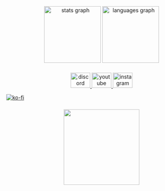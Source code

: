 <div align="center">
  <img src="https://github-readme-stats.vercel.app/api?username=pirkisek&hide_title=false&hide_rank=false&show_icons=true&include_all_commits=true&count_private=true&disable_animations=false&theme=dracula&locale=en&hide_border=false&order=1" height="150" alt="stats graph"  />
  <img src="https://github-readme-stats.vercel.app/api/top-langs?username=pirkisek&locale=en&hide_title=false&layout=compact&card_width=320&langs_count=5&theme=dracula&hide_border=false&order=2" height="150" alt="languages graph"  />
</div>

###

<div align="center">
  <a href="https://discord.gg/Z52kNKsy5j" target="_blank">
    <img src="https://raw.githubusercontent.com/maurodesouza/profile-readme-generator/master/src/assets/icons/social/discord/default.svg" width="52" height="40" alt="discord logo"  />
  </a>
  <a href="https://www.youtube.com/@dy1ng_5lut" target="_blank">
    <img src="https://raw.githubusercontent.com/maurodesouza/profile-readme-generator/master/src/assets/icons/social/youtube/default.svg" width="52" height="40" alt="youtube logo"  />
  </a>
  <a href="https://instagram.com/pirkisek" target="_blank">
    <img src="https://raw.githubusercontent.com/maurodesouza/profile-readme-generator/master/src/assets/icons/social/instagram/default.svg" width="52" height="40" alt="instagram logo"  />
  </a>
</div>

<span style="text-align: center;">[![ko-fi](https://ko-fi.com/img/githubbutton_sm.svg)](https://ko-fi.com/F1F6POHIK)</span>

###

<div align="center">
  <img height="200" src="https://i.imgflip.com/65efzo.gif"  />
</div>

###
